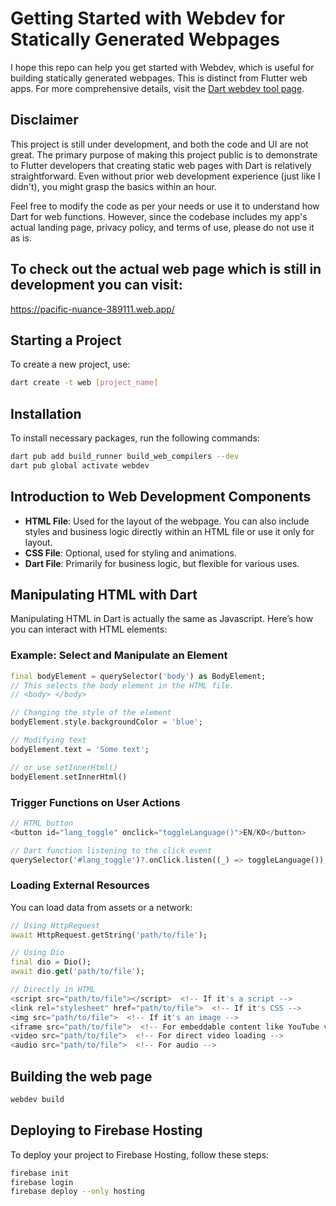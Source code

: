 # Getting Started with Webdev for Statically Generated Webpages

I hope this repo can help you get started with Webdev, which is useful for building statically generated webpages. This is distinct from Flutter web apps. For more comprehensive details, visit the [Dart webdev tool page](https://dart.dev/tools/webdev).

## Disclaimer

This project is still under development, and both the code and UI are not great. The primary purpose of making this project public is to demonstrate to Flutter developers that creating static web pages with Dart is relatively straightforward. Even without prior web development experience (just like I didn't), you might grasp the basics within an hour.

Feel free to modify the code as per your needs or use it to understand how Dart for web functions. However, since the codebase includes my app's actual landing page, privacy policy, and terms of use, please do not use it as is.

## To check out the actual web page which is still in development you can visit:
https://pacific-nuance-389111.web.app/


## Starting a Project

To create a new project, use:

```bash
dart create -t web [project_name]
```


## Installation

To install necessary packages, run the following commands:

```bash
dart pub add build_runner build_web_compilers --dev
dart pub global activate webdev
```


## Introduction to Web Development Components

- **HTML File**: Used for the layout of the webpage. You can also include styles and business logic directly within an HTML file or use it only for layout.
- **CSS File**: Optional, used for styling and animations.
- **Dart File**: Primarily for business logic, but flexible for various uses.

## Manipulating HTML with Dart

Manipulating HTML in Dart is actually the same as Javascript.
Here’s how you can interact with HTML elements:

### Example: Select and Manipulate an Element

```dart
final bodyElement = querySelector('body') as BodyElement;
// This selects the body element in the HTML file.
// <body> </body>

// Changing the style of the element
bodyElement.style.backgroundColor = 'blue';

// Modifying text
bodyElement.text = 'Some text';

// or use setInnerHtml() 
bodyElement.setInnerHtml() 

```

### Trigger Functions on User Actions

```dart
// HTML button
<button id="lang_toggle" onclick="toggleLanguage()">EN/KO</button>

// Dart function listening to the click event
querySelector('#lang_toggle')?.onClick.listen((_) => toggleLanguage());
```

### Loading External Resources

You can load data from assets or a network:

```dart
// Using HttpRequest
await HttpRequest.getString('path/to/file');

// Using Dio
final dio = Dio();
await dio.get('path/to/file');

// Directly in HTML
<script src="path/to/file"></script>  <!-- If it's a script -->
<link rel="stylesheet" href="path/to/file">  <!-- If it's CSS -->
<img src="path/to/file">  <!-- If it's an image -->
<iframe src="path/to/file">  <!-- For embeddable content like YouTube videos -->
<video src="path/to/file">  <!-- For direct video loading -->
<audio src="path/to/file">  <!-- For audio -->
```


## Building the web page
```bash
webdev build
```

## Deploying to Firebase Hosting

To deploy your project to Firebase Hosting, follow these steps:

```bash
firebase init
firebase login
firebase deploy --only hosting
```
